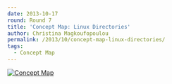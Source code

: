 ```yaml
---
date: 2013-10-17
round: Round 7
title: 'Concept Map: Linux Directories'
author: Christina Magkoufopoulou
permalink: /2013/10/concept-map-linux-directories/
tags:
  - Concept Map
---
```

[<img class="alignnone size-medium wp-image-4808" alt="Concept Map" src="http://teaching.software-carpentry.org/wp-content/uploads/2013/10/20131017133225604.tif" />][1]

 [1]: http://teaching.software-carpentry.org/wp-content/uploads/2013/10/20131017133225604.tif
